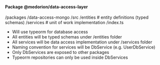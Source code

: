 #### Package @medorion/data-access-layer

/packages
/data-access-mongo
/src
/entities # entity definitions (typed schemas)
/services # unit of work implementation
/index.ts

- Will use typeorm for database access
- All entities will be typed schemas under /entities folder
- All services will be data access implementation under /services folder
- Naming convention for services will be <Entity>DbService (e.g. UserDbService)
- Only DbServices are exposed to other packages
- Typeorm repositories can only be used inside DbServices

